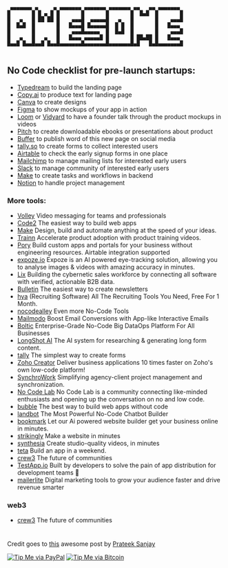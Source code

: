 
<a > <img width ='100%'  height ='10px' src ='https://upload.wikimedia.org/wikipedia/commons/b/bf/GradientPurpleBlue.png'> </a>

```
 ▄▄▄▄▄▄▄ ▄     ▄ ▄▄▄▄▄▄▄ ▄▄▄▄▄▄▄ ▄▄▄▄▄▄▄ ▄▄   ▄▄ ▄▄▄▄▄▄▄ 
█       █ █ ▄ █ █       █       █       █  █▄█  █       █
█   ▄   █ ██ ██ █    ▄▄▄█  ▄▄▄▄▄█   ▄   █       █    ▄▄▄█
█  █▄█  █       █   █▄▄▄█ █▄▄▄▄▄█  █ █  █       █   █▄▄▄ 
█       █       █    ▄▄▄█▄▄▄▄▄  █  █▄█  █       █    ▄▄▄█
█   ▄   █   ▄   █   █▄▄▄ ▄▄▄▄▄█ █       █ ██▄██ █   █▄▄▄ 
█▄▄█ █▄▄█▄▄█ █▄▄█▄▄▄▄▄▄▄█▄▄▄▄▄▄▄█▄▄▄▄▄▄▄█▄█   █▄█▄▄▄▄▄▄▄█
                                                                                                                                
```
## No Code checklist for pre-launch startups:

- [Typedream](https://subproject9.com/privacy-memes/) to build the landing page
- [Copy.ai](https://subproject9.com/privacy-memes/) to produce text for landing page
- [Canva](https://subproject9.com/privacy-memes/) to create designs
- [Figma](https://subproject9.com/privacy-memes/) to show mockups of your app in action
- [Loom](https://subproject9.com/privacy-memes/) or [Vidyard](https://subproject9.com/privacy-memes/) to have a founder talk through the product mockups in videos
- [Pitch](https://subproject9.com/privacy-memes/) to create downloadable ebooks or presentations about product
- [Buffer](https://subproject9.com/privacy-memes/) to publish word of this new page on social media
- [tally.so](https://subproject9.com/privacy-memes/) to create forms to collect interested users
- [Airtable](https://subproject9.com/privacy-memes/) to check the early signup forms in one place
- [Mailchimp](https://subproject9.com/privacy-memes/) to manage mailing lists for interested early users
- [Slack](https://subproject9.com/privacy-memes/) to manage community of interested early users
- [Make](https://subproject9.com/privacy-memes/) to create tasks and workflows in backend
- [Notion](https://subproject9.com/privacy-memes/) to handle project management

### More tools:

- [Volley](http://volleyapp.com/) Video messaging for teams and professionals 
- [Code2](http://code2.io/) The easiest way to build web apps 
- [Make](https://make.com/)  Design, build and automate anything at the speed of your ideas. 
- [Trainn](https://trainn.co/) Accelerate product adoption with product training videos. 
- [Pory](https://pory.io/) Build custom apps and portals for your business without engineering resources. Airtable integration supported
- [expoze.io](https://expoze.io/) Expoze is an AI powered eye-tracking solution, allowing you to analyse images & videos with amazing accuracy in minutes.
- [Lix](http://lix-it.com/) Building the cybernetic sales workforce by connecting all software with verified, actionable B2B data.
- [Bulletin](https://ourbulletin.co/) The easiest way to create newsletters 
- [hya](https://hya.work/) (Recruiting Software) All The Recruiting Tools You Need, Free For 1 Month. 
- [nocodealley](https://www.nocodealley.com/tools) Even more No-Code Tools
- [Mailmodo](https://www.mailmodo.com/) Boost Email Conversions with App-like Interactive Emails 
- [Boltic](https://boltic.io/) Enterprise-Grade No-Code Big DataOps Platform For All Businesses
- [LongShot AI](https://longshot.ai/) The AI system for researching & generating long form content. 
- [tally](https://tally.so/) The simplest way to create forms
- [Zoho Creator](https://www.zoho.com/creator/)  Deliver business applications 10 times faster on Zoho's own low-code platform! 
- [SynchroWork](https://synchrowork.com/) Simplifying agency-client project management and synchronization. 
- [No Code Lab](https://www.linkedin.com/company/no-code-lab/) No Code Lab is a community connecting like-minded enthusiasts and opening up the conversation on no and low code. 
- [bubble](https://bubble.io/) The best way to build web apps without code
- [landbot](https://landbot.io/) The Most Powerful No-Code Chatbot Builder
- [bookmark](https://www.bookmark.com/) Let our Ai powered website builder get your business online in minutes.
- [strikingly](https://www.strikingly.com/) Make a website in minutes 
- [synthesia](https://www.synthesia.io/) Create studio-quality videos, in minutes
- [teta](https://teta.so/) Build an app in a weekend.
- [crew3](https://crew3.xyz/) The future of communities
- [TestApp.io](https://testapp.io/) Built by developers to solve the pain of app distribution for development teams 💪 
- [mailerlite](https://www.mailerlite.com/) Digital marketing tools to grow your audience faster and drive revenue smarter


### web3
- [crew3](https://crew3.xyz/) The future of communities


<a > <img width ='100%'  height ='10px' src ='https://upload.wikimedia.org/wikipedia/commons/b/bf/GradientPurpleBlue.png'> </a>


Credit goes to [this](https://www.linkedin.com/posts/prateeksanjay_zero-cost-no-code-checklist-for-pre-launch-activity-6916087818750414848-yFE7/?utm_source=linkedin_share&utm_medium=member_desktop_web) awesome post by [Prateek Sanjay](https://www.linkedin.com/in/prateeksanjay)

[![Tip Me via PayPal](https://img.shields.io/badge/PayPal-tip%20me-1462ab.svg?logo=paypal)](https://www.paypal.me/prim4tdotart)
[![Tip Me via Bitcoin](https://img.shields.io/badge/Bitcoin-tip%20me-f7931a.svg?logo=bitcoin)](https://raw.githubusercontent.com/kitian616/jekyll-TeXt-theme/master/docs/assets/images/3Fkufxcw2xd8HnaRJBNK4ccdtkUDyyNu4V.jpg)


